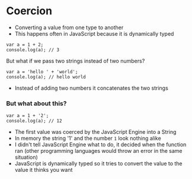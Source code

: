 # Coercion
* Converting a value from one type to another
* This happens often in JavaScript because it is dynamically typed

```
var a = 1 + 2;
console.log(a); // 3
```

But what if we pass two strings instead of two numbers?

```
var a = 'hello ' + 'world';
console.log(a); // hello world
```

* Instead of adding two numbers it concatenates the two strings

### But what about this?
```
var a = 1 + '2';
console.log(a); // 12
```

* The first value was coerced by the JavaScript Engine into a String
* In memory the string '1' and the number `1` look nothing alike
* I didn't tell JavaScript Engine what to do, it decided when the function ran (other programming languages would throw an error in the same situation)
* JavaScript is dynamically typed so it tries to convert the value to the value it thinks you want

